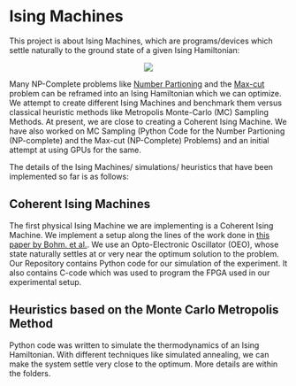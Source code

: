 # Ising Machines
This project is about Ising Machines, which are programs/devices which settle naturally to the ground state of a given Ising Hamiltonian:
<p align = "center">
<img src= https://latex.codecogs.com/gif.latex?H%20%3D%20-%5Csum_%7Bi%3D1%7D%5E%7BN%7Dh_%7Bi%7D%5Csigma_%7Bi%7D%20-%20%5Csum_%7Bi%2Cj%3D1%7D%5E%7Bi%2Cj%3DN%7DJ_%7Bi%2Cj%7D%5Csigma_%7Bi%7D%5Csigma_%7Bj%7D />
</p>

Many NP-Complete problems like [Number Partioning](https://en.wikipedia.org/wiki/Partition_problem) and the [Max-cut](https://en.wikipedia.org/wiki/Maximum_cut) problem can be reframed into an Ising Hamiltonian which we can optimize. We attempt to create different Ising Machines and benchmark them versus classical heuristic methods like Metropolis Monte-Carlo (MC) Sampling Methods. At present, we are close to creating a Coherent Ising Machine. We have also worked on MC Sampling (Python Code for the Number Partioning (NP-complete) and the Max-cut (NP-Complete) Problems) and an initial attempt at using GPUs for the same. 
  
The details of the Ising Machines/ simulations/ heuristics that have been implemented so far is as follows:

## Coherent Ising Machines
The first physical Ising Machine we are implementing is a Coherent Ising Machine. We implement a setup along the lines of the work done in [this paper by Bohm. et al.](https://www.nature.com/articles/s41467-019-11484-3). We use an Opto-Electronic Oscillator (OEO), whose state naturally settles at or very near the optimum solution to the problem. Our Repository contains Python code for our simulation of the experiment. It also contains C-code which was used to program the FPGA used in our experimental setup.

## Heuristics based on the Monte Carlo Metropolis Method
Python code was written to simulate the thermodynamics of an Ising Hamiltonian. With different techniques like simulated annealing, we can make the system settle very close to the optimum. More details are within the folders. 

